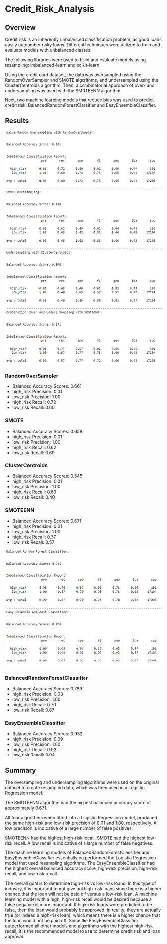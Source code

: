 # Credit_Risk_Analysis

## Overview
Credit risk is an inherently unbalanced classification problem, as good loans easily outnumber risky loans. Different techniques were utilized to train and evaluate models with unbalanced classes. 

The following libraries were used to build and evaluate models using resampling: imbalanced-learn and scikit-learn. 

Using the credit card dataset, the data was oversampled using the RandomOverSampler and SMOTE algorithms, and undersampled using the ClusterCentroids algorithm. Then, a combinatorial approach of over- and undersampling was used with the SMOTEENN algorithm. 

Next, two machine learning models that reduce bias was used to predict credit risk: BalancedRandomForestClassifier and EasyEnsembleClassifier. 

## Results
![Resampling Statistics](Images/resampling_stats.png)

### RandomOverSampler
- Balanced Accuracy Scores: 0.661
- high_risk Precision: 0.01
- low_risk Precision: 1.00
- high_risk Recall: 0.72
- low_risk Recall: 0.60

### SMOTE
- Balanced Accuracy Scores: 0.658
- high_risk Precision: 0.01
- low_risk Precision: 1.00
- high_risk Recall: 0.62
- low_risk Recall: 0.69

### ClusterCentroids
- Balanced Accuracy Scores: 0.545
- high_risk Precision: 0.01
- low_risk Precision: 1.00
- high_risk Recall: 0.69
- low_risk Recall: 0.40

### SMOTEENN
- Balanced Accuracy Scores: 0.671
- high_risk Precision: 0.01
- low_risk Precision: 1.00
- high_risk Recall: 0.77
- low_risk Recall: 0.57

![Ensemble Statistics](Images/ensemble_stats.png)

### BalancedRandomForestClassifier
- Balanced Accuracy Scores: 0.789
- high_risk Precision: 0.03
- low_risk Precision: 1.00
- high_risk Recall: 0.70
- low_risk Recall: 0.87

### EasyEnsembleClassifier
- Balanced Accuracy Scores: 0.932
- high_risk Precision: 0.09
- low_risk Precision: 1.00
- high_risk Recall: 0.92
- low_risk Recall: 0.94

## Summary

The oversampling and undersampling algorithms were used on the original dataset to create resampled data, which was then used in a Logistic Regression model. 

The SMOTEENN algorithm had the highest balanced accuracy score of approximately 0.671. 

All four algorithms when fitted into a Logistic Regression model, produced the same high-risk and low-risk precision of 0.01 and 1.00, respectively. A low precision is indicative of a large number of false positives. 

SMOTEENN had the highest high-risk recall. SMOTE had the highest low-risk recall. A low recall is indicative of a large number of false negatives. 

The machine learning models of BalancedRandomForestClassifier and EasyEnsembleClassifier essentially outperformed the Logistic Regression model that used resampling algorithms. The EasyEnsembleClassifier had the highest overall balanced accuracy score, high-risk precision, high-risk recall, and low-risk recall. 

The overall goal is to determine high-risk vs low-risk loans. In this type of industry, it is important to not give out high-risk loans since there is a higher chance that the loan will not be paid off versus a low-risk loan. A machine learning model with a high, high-risk recall would be desired because a false negative is more important. If high-risk loans were predicted to be false, then the loan would probably be approved. In reality, they are actually true (or indeed a high-risk loan), which means there is a higher chance that the loan would not be paid off. Since the EasyEnsembleClassifier outperformed all other models and algorithms with the highest high-risk recall, it is the recommended model to use to determine credit risk and loan approval. 


